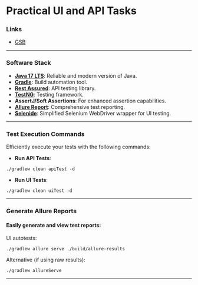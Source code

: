 # Practical UI and API Tasks

### Links

- [GSB](https://s.gsb.co.zm/)

---

### Software Stack

- **[Java 17 LTS](https://www.oracle.com/java/technologies/javase/17-0-5-relnotes.html)**: Reliable and modern version
  of Java.
- **[Gradle](https://gradle.org/)**: Build automation tool.
- **[Rest Assured](https://rest-assured.io/)**: API testing library.
- **[TestNG](https://testng.org/doc/)**: Testing framework.
- **AssertJ/Soft Assertions**: For enhanced assertion capabilities.
- **[Allure Report](https://docs.qameta.io/allure/)**: Comprehensive test reporting.
- **[Selenide](https://ru.selenide.org/index.html)**: Simplified Selenium WebDriver wrapper for UI testing.

---

### Test Execution Commands

Efficiently execute your tests with the following commands:

- **Run API Tests**:
```shell
./gradlew clean apiTest -d
```

- **Run UI Tests**:
```shell
./gradlew clean uiTest -d
```

___

### Generate Allure Reports

#### Easily generate and view test reports:



UI autotests:

```shell
./gradlew allure serve ./build/allure-results
```

Alternative (if using raw results):

```shell
./gradlew allureServe
```

___



